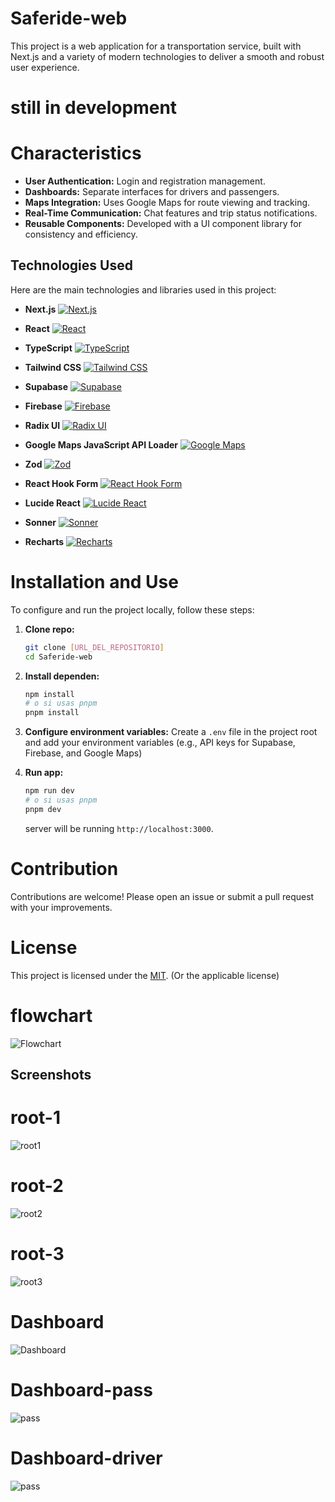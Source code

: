 # Saferide-web

This project is a web application for a transportation service, built with Next.js and a variety of modern technologies to deliver a smooth and robust user experience.

# still in development


# Characteristics

- **User Authentication:** Login and registration management.
- **Dashboards:** Separate interfaces for drivers and passengers.
- **Maps Integration:** Uses Google Maps for route viewing and tracking.
- **Real-Time Communication:** Chat features and trip status notifications.
- **Reusable Components:** Developed with a UI component library for consistency and efficiency.

## Technologies Used

Here are the main technologies and libraries used in this project:

- **Next.js**
  [![Next.js](https://img.shields.io/badge/Next.js-Black?style=for-the-badge&logo=next.js&logoColor=white)](https://nextjs.org/)

- **React**
  [![React](https://img.shields.io/badge/React-20232A?style=for-the-badge&logo=react&logoColor=61DAFB)](https://react.dev/)

- **TypeScript**
  [![TypeScript](https://img.shields.io/badge/TypeScript-007ACC?style=for-the-badge&logo=typescript&logoColor=white)](https://www.typescriptlang.org/)

- **Tailwind CSS**
  [![Tailwind CSS](https://img.shields.io/badge/Tailwind_CSS-38B2AC?style=for-the-badge&logo=tailwind-css&logoColor=white)](https://tailwindcss.com/)

- **Supabase**
  [![Supabase](https://img.shields.io/badge/Supabase-3ECF8E?style=for-the-badge&logo=supabase&logoColor=white)](https://supabase.io/)

- **Firebase**
  [![Firebase](https://img.shields.io/badge/Firebase-FFCA28?style=for-the-badge&logo=firebase&logoColor=black)](https://firebase.google.com/)

- **Radix UI**
  [![Radix UI](https://img.shields.io/badge/Radix_UI-161618?style=for-the-badge&logo=radix-ui&logoColor=white)](https://www.radix-ui.com/)

- **Google Maps JavaScript API Loader**
  [![Google Maps](https://img.shields.io/badge/Google_Maps-4285F4?style=for-the-badge&logo=google-maps&logoColor=white)](https://developers.google.com/maps/documentation/javascript/)

- **Zod**
  [![Zod](https://img.shields.io/badge/Zod-3E67B1?style=for-the-badge&logo=zod&logoColor=white)](https://zod.dev/)

- **React Hook Form**
  [![React Hook Form](https://img.shields.io/badge/React_Hook_Form-EC5990?style=for-the-badge&logo=reacthookform&logoColor=white)](https://react-hook-form.com/)

- **Lucide React**
  [![Lucide React](https://img.shields.io/badge/Lucide_React-222222?style=for-the-badge&logo=lucide&logoColor=white)](https://lucide.dev/)

- **Sonner**
  [![Sonner](https://img.shields.io/badge/Sonner-FF5733?style=for-the-badge&logo=react&logoColor=white)](https://sonner.emilkowalski.no/)

- **Recharts**
  [![Recharts](https://img.shields.io/badge/Recharts-8884d8?style=for-the-badge&logo=recharts&logoColor=white)](https://recharts.org/en-US/)

# Installation and Use

To configure and run the project locally, follow these steps:

1.  **Clone repo:**
    ```bash
    git clone [URL_DEL_REPOSITORIO]
    cd Saferide-web
    ```

2.  **Install dependen:**
    ```bash
    npm install
    # o si usas pnpm
    pnpm install
    ```

3.  **Configure environment variables:**
    Create a `.env` file in the project root and add your environment variables (e.g., API keys for Supabase, Firebase, and Google Maps)

4.  **Run app:**
    ```bash
    npm run dev
    # o si usas pnpm
    pnpm dev
    ```

    server will be running `http://localhost:3000`.


# Contribution

Contributions are welcome! Please open an issue or submit a pull request with your improvements.

# License

This project is licensed under the [MIT](https://opensource.org/licenses/MIT). (Or the applicable license)

# flowchart

![Flowchart](./utils/screenshots/DIAGRAMA%20(1).png) 


## Screenshots
# root-1
![root1](./utils/screenshots/root.png)  

# root-2 
![root2](/utils//screenshots/root2.png)  

# root-3
![root3](./utils/screenshots/root3.png)  

# Dashboard
![Dashboard](./utils/screenshots/dashboard.png)  

# Dashboard-pass
![pass](./utils/screenshots/passangerdash.png)  

# Dashboard-driver
![pass](./utils/screenshots/driverdash.png)  
